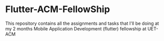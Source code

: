 # Flutter-ACM-FellowShip
This repository contains all the assignments and tasks that I'll be doing at my 2 months Mobile Application Development (flutter) fellowship at UET-ACM
